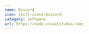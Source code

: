 ```yaml
---
name: Discord
icon: skill-icons:discord
category: software
url: https://code.visualstudio.com/
---
```

